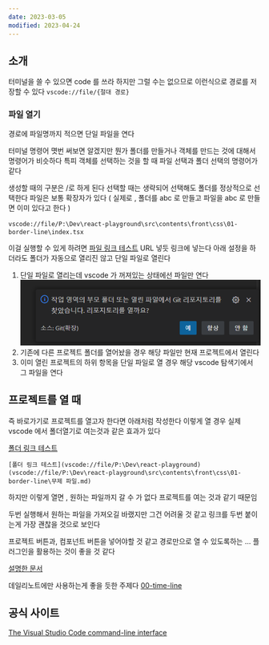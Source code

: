 ```yaml
---
date: 2023-03-05
modified: 2023-04-24
---
```


## 소개

터미널을 쓸 수 있으면 code 를 쓰라 하지만 그럴 수는 없으므로
이런식으로 경로를 저장할 수 있다
`vscode://file/{절대 경로}`

### 파일 열기

경로에 파일명까지 적으면 단일 파일을 연다

터미널 명령어 몃번 써보면 알겠지만 뭔가 폴더를 만들거나 객체를 만드는 것에 대해서 명령어가 비슷하다
특피 객체를 선택하는 것을 할 때 파일 선택과 폴더 선택의 명령어가 같다

생성할 때의 구분은 /로 하게 된다
선택할 때는 생략되어 선택해도 폴더를 정상적으로 선택한다
파일은 보통 확장자가 있다
( 실제로 , 폴더를 abc 로 만들고 파일을 abc 로 만들면 이미 있다고 한다 )

```
vscode://file/P:\Dev\react-playground\src\contents\front\css\01-border-line\index.tsx
```

이걸 실행할 수 있게 하려면 [파일 링크 테스트](vscode://file/P:\Dev\react-playground\src\contents\front\css\01-border-line\index.tsx)
URL 넣듯 링크에 넣는다
아래 설정을 하더라도 폴더가 자동으로 열리진 않고 단일 파일로 열린다

1. 단일 파일로 열리는데 vscode 가 꺼져있는 상태에선 파일만 연다
   ![](file/02-vscode와%20URL%20연동하기.png)
2. 기존에 다른 프로젝트 폴더를 열어놨을 경우 해당 파일만 현재 프로젝트에서 열린다
3. 이미 열린 프로젝트의 하위 항목을 단일 파일로 열 경우 해당 vscode 탐색기에서 그 파일을 연다

## 프로젝트를 열 때

즉 바로가기로 프로젝트를 열고자 한다면 아래처럼 작성한다
이렇게 열 경우 실제 vscode 에서 폴더열기로 여는것과 같은 효과가 있다

[폴더 링크 테스트](vscode://file/P:\Dev\react-playground)

```
[폴더 링크 테스트](vscode://file/P:\Dev\react-playground)(vscode://file/P:\Dev\react-playground\src\contents\front\css\01-border-line\무제 파일.md)
```

하지만 이렇게 열면 , 원하는 파일까지 갈 수 가 없다 프로젝트를 여는 것과 같기 때문임

두번 실행해서 원하는 파일을 가져오길 바랬지만 그건 어려울 것 같고
링크를 두번 붙이는게 가장 괜찮을 것으로 보인다

프로젝트 버튼과, 컴포넌트 버튼을 넣어야할 것 같고
경로만으로 열 수 있도록하는 ... 플러그인을 활용하는 것이 좋을 것 같다

[설명한 문서](obsidian://open?vault=source&file=0-%EC%A7%80%EC%8B%9D%EA%B4%80%EB%A6%AC%2FObsidian-%EC%98%B5%EC%8B%9C%EB%94%94%EC%96%B8%2F102%20%ED%94%8C%EB%9F%AC%EA%B7%B8%EC%9D%B8%20%EC%A0%95%EB%B3%B4%2FAccount%20Link)

데일리노트에만 사용하는게 좋을 듯한 주제다 [00-time-line](../../../blog/dev-softer/00-time-line/00-time-line.md)

## 공식 사이트

[The Visual Studio Code command-line interface](https://code.visualstudio.com/docs/editor/command-line#_opening-vs-code-with-urls)
